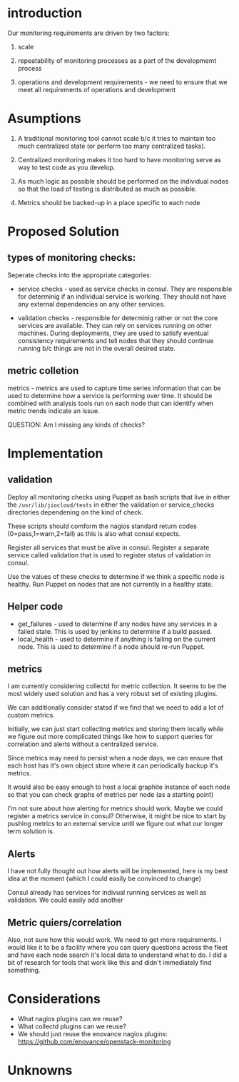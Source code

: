 # introduction

Our monitoring requirements are driven by two factors:

1. scale

2. repeatability of monitoring processes as a part of the
   developmemt process

3. operations and development requirements - we need to ensure
   that we meet all requirements of operations and development

# Asumptions

1. A traditional monitoring tool cannot scale b/c it
   tries to maintain too much centralized state (or perform
   too many centralized tasks).

2. Centralized monitoring makes it too hard to have monitoring
   serve as way to test code as you develop.

3. As much logic as possible should be performed on the individual
   nodes so that the load of testing is distributed as much as possible.

4. Metrics should be backed-up in a place specific to each node

# Proposed Solution

## types of monitoring checks:

Seperate checks into the appropriate categories:

* service checks - used as service checks in consul. They are responsible
  for determinig if an individual service is working. They should not have
  any external dependencies on any other services.

* validation checks - responsible for determinig rather or not the core
  services are available. They can rely on services running on other
  machines. During deployments, they are used to satisfy eventual consistency
  requirements and tell nodes that they should continue running b/c things
  are not in the overall desired state.

## metric colletion

  metrics - metrics are used to capture time series information that can be
  used to determine how a service is performing over time. It should be combined
  with analysis tools run on each node that can identify when metric trends
  indicate an issue.

QUESTION: Am I missing any kinds of checks?

# Implementation

## validation

Deploy all monitoring checks using Puppet as bash scripts that live
in either the `/usr/lib/jiocloud/tests` in either the validation or
service\_checks directories dependening on the kind of check.

These scripts should comform the nagios standard return codes
(0=pass,1=warn,2=fail) as this is also what consul expects.

Register all services that must be alive in consul. Register a separate service
called validation that is used to register status of validation in consul.

Use the values of these checks to determine if we think a specific node is
healthy. Run Puppet on nodes that are not currently in a healthy state.

## Helper code

- get\_failures - used to determine if any nodes have any services in a
  failed state. This is used by jenkins to determine if a build passed.
- local\_health - used to determine if anything is failing on the current node.
  This is used to determine if a node should re-run Puppet.

## metrics

I am currently considering collectd for metric collection. It seems to be
the most widely used solution and has a very robust set of existing plugins.

We can additionally consider statsd if we find that we need to add a lot of
custom metrics.

Initially, we can just start collecting metrics and storing them locally while
we figure out more complicated things like how to support queries for
correlation and alerts without a centralized service.

Since metrics may need to persist when a node days, we can ensure that each
host has it's own object store where it can periodically backup it's metrics.

It would also be easy enough to host a local graphite instance of each node
so that you can check graphs of metrics per node (as a starting point)

I'm not sure about how alerting for metrics should work. Maybe we could register
a metrics service in consul? Otherwise, it might be nice to start by pushing
metrics to an external service until we figure out what our longer term solution
is.

## Alerts

I have not fully thought out how alerts will be implemented, here is my best
idea at the moment (which I could easily be convinced to change)

Consul already has services for indivual running services as well as
validation. We could easily add another

## Metric quiers/correlation

Also, not sure how this would work. We need to get more requirements. I would
like it to be a facility where you can query questions across the fleet and
have each node search it's local data to understand what to do. I did a bit
of research for tools that work like this and didn't immediately find
something.

# Considerations

- What nagios plugins can we reuse?
- What collectd plugins can we reuse?
- We should just reuse the enovance nagios plugins:
    https://github.com/enovance/openstack-monitoring

# Unknowns
